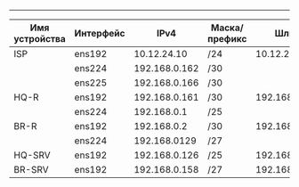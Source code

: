 _______________________________________________________________________
|Имя устройства |Интерфейс|    IPv4      |Маска/префикс |    Шлюз     |
|---------------|---------|--------------|--------------|-------------|
|ISP            |  ens192 |10.12.24.10   |  /24         |10.12.24.254 |
|               |  ens224 |192.168.0.162 |  /30         |             |
|               |  ens225 |192.168.0.166 |  /30         |             |
|HQ-R           |  ens192 |192.168.0.161 |  /30         |192.168.0.162|
|               |  ens224 |192.168.0.1   |  /25         |             |
|BR-R           |  ens192 |192.168.0.2   |  /30         |192.168.0.161|
|               |  ens224 |192.168.0129  |  /27         |             |
|HQ-SRV         |  ens192 |192.168.0.126 |  /25         |192.168.0.1  |
|BR-SRV         |  ens192 |192.168.0.158 |  /27         |192.168.0.129|
